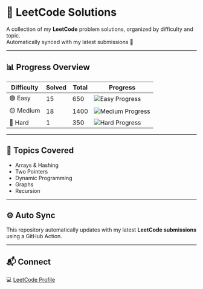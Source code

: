 # 🧩 LeetCode Solutions

A collection of my **LeetCode** problem solutions, organized by difficulty and topic.  
Automatically synced with my latest submissions 🚀

---

## 📊 Progress Overview

| Difficulty | Solved | Total | Progress |
|-------------|--------|--------|-----------|
| 🟢 Easy     | 15     | 650    | ![Easy Progress](https://progress-bar.dev/5/?title=Easy) |
| 🟡 Medium   | 18     | 1400   | ![Medium Progress](https://progress-bar.dev/2/?title=Medium) |
| 🔴 Hard     | 1      | 350    | ![Hard Progress](https://progress-bar.dev/1/?title=Hard) |

---

## 🧠 Topics Covered
- Arrays & Hashing  
- Two Pointers  
- Dynamic Programming  
- Graphs  
- Recursion  

---

## ⚙️ Auto Sync
This repository automatically updates with my latest **LeetCode submissions** using a GitHub Action.

---

## 📬 Connect
💻 [LeetCode Profile](https://leetcode.com/knkn97)  

